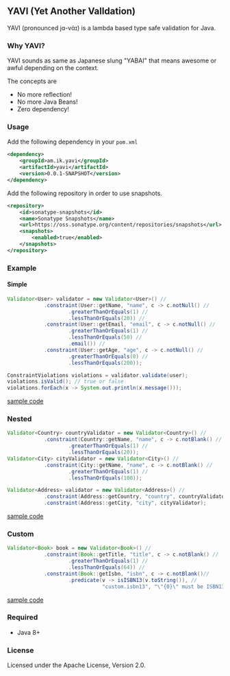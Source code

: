 ## YAVI (Yet Another ValIdation)
YAVI (pronounced jɑ-vάɪ) 
is a lambda based type safe validation for Java. 
 

### Why YAVI?

YAVI sounds as same as Japanese slung "YABAI" that means awesome or awful depending on the context.

The concepts are

* No more reflection!
* No more Java Beans!
* Zero dependency!

### Usage

Add the following dependency in your `pom.xml`

```xml
<dependency>
    <groupId>am.ik.yavi</groupId>
    <artifactId>yavi</artifactId>
    <version>0.0.1-SNAPSHOT</version>
</dependency>
```

Add the following repository in order to use snapshots.

```xml
<repository>
    <id>sonatype-snapshots</id>
    <name>Sonatype Snapshots</name>
    <url>https://oss.sonatype.org/content/repositories/snapshots</url>
    <snapshots>
        <enabled>true</enabled>
    </snapshots>
</repository>
```
### Example

#### Simple

```java
Validator<User> validator = new Validator<User>() //
            .constraint(User::getName, "name", c -> c.notNull() //
                    .greaterThanOrEquals(1) //
                    .lessThanOrEquals(20)) //
            .constraint(User::getEmail, "email", c -> c.notNull() //
                    .greaterThanOrEquals(1) //
                    .lessThanOrEquals(50) //
                    .email()) //
            .constraint(User::getAge, "age", c -> c.notNull() //
                    .greaterThanOrEquals(0) //
                    .lessThanOrEquals(200));

ConstraintViolations violations = validator.validate(user);
violations.isValid(); // true or false
violations.forEach(x -> System.out.println(x.message()));
```

[sample code](src/test/java/am/ik/yavi/core/ValidatorTest.java)

### Nested

```java
Validator<Country> countryValidator = new Validator<Country>() //
            .constraint(Country::getName, "name", c -> c.notBlank() //
                    .greaterThanOrEquals(1) //
                    .lessThanOrEquals(20));
Validator<City> cityValidator = new Validator<City>() //
            .constraint(City::getName, "name", c -> c.notBlank() //
                    .greaterThanOrEquals(1) //
                    .lessThanOrEquals(100));

Validator<Address> validator = new Validator<Address>() //
            .constraint(Address::getCountry, "country", countryValidator) //
            .constraint(Address::getCity, "city", cityValidator);
```

[sample code](src/test/java/am/ik/yavi/core/NestedValidatorTest.java)

### Custom

```java
Validator<Book> book = new Validator<Book>() //
            .constraint(Book::getTitle, "title", c -> c.notBlank() //
                    .greaterThanOrEquals(1) //
                    .lessThanOrEquals(64)) //
            .constraint(Book::getIsbn, "isbn", c -> c.notBlank()//
				    .predicate(v -> isISBN13(v.toString()), //
				               "custom.isbn13", "\"{0}\" must be ISBN13 format")); //
```

[sample code](src/test/java/am/ik/yavi/core/CustomValidatorTest.java)

### Required

* Java 8+

### License

Licensed under the Apache License, Version 2.0.